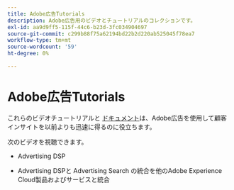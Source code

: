 ```yaml
---
title: Adobe広告Tutorials
description: Adobe広告用のビデオとチュートリアルのコレクションです。
exl-id: aa9d9ff5-115f-44c6-b23d-3fc034904697
source-git-commit: c299b88f75a62194bd22b2d220ab525045f78ea7
workflow-type: tm+mt
source-wordcount: '59'
ht-degree: 0%

---
```


# Adobe広告Tutorials

これらのビデオチュートリアルと [ドキュメント](https://experienceleague.adobe.com/docs/advertising-cloud.html)は、Adobe広告を使用して顧客インサイトを以前よりも迅速に得るのに役立ちます。

次のビデオを視聴できます。

* Advertising DSP

* Advertising DSPと Advertising Search の統合を他のAdobe Experience Cloud製品およびサービスと統合

<!--
See other -learn tutorials landing pages to get ideas for additional content
-->
